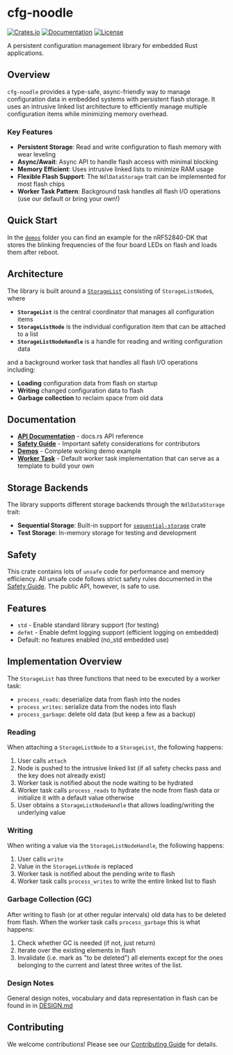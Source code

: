 # cfg-noodle

[![Crates.io](https://img.shields.io/crates/v/cfg-noodle.svg)](https://crates.io/crates/cfg-noodle)
[![Documentation](https://docs.rs/cfg-noodle/badge.svg)](https://docs.rs/cfg-noodle)
[![License](https://img.shields.io/badge/license-MIT-blue.svg)](https://github.com/tweedegolf/cfg-noodle#license)

A persistent configuration management library for embedded Rust applications.

## Overview

`cfg-noodle` provides a type-safe, async-friendly way to manage configuration data in embedded systems with persistent flash storage. It uses an intrusive linked list architecture to efficiently manage multiple configuration items while minimizing memory overhead.

### Key Features

- **Persistent Storage**: Read and write configuration to flash memory with wear leveling
- **Async/Await**: Async API to handle flash access with minimal blocking
- **Memory Efficient**: Uses intrusive linked lists to minimize RAM usage
- **Flexible Flash Support**: The `NdlDataStorage` trait can be implemented for most flash chips
- **Worker Task Pattern**: Background task handles all flash I/O operations (use our default or bring your own!)

## Quick Start

In the [`demos`](https://github.com/tweedegolf/cfg-noodle/tree/main/demos) folder you can find an example for the nRF52840-DK that stores the blinking frequencies of the four
board LEDs on flash and loads them after reboot.

## Architecture

The library is built around a [`StorageList`](https://docs.rs/cfg-noodle/latest/cfg_noodle/struct.StorageList.html) consisting of `StorageListNode`s, where

- **`StorageList`** is the central coordinator that manages all configuration items
- **`StorageListNode`** is the individual configuration item that can be attached to a list
- **`StorageListNodeHandle`** is a handle for reading and writing configuration data

and a background worker task that handles all flash I/O operations including:

- **Loading** configuration data from flash on startup
- **Writing** changed configuration data to flash
- **Garbage collection** to reclaim space from old data

## Documentation

- **[API Documentation](https://docs.rs/cfg-noodle)** - docs.rs API reference
- **[Safety Guide](https://docs.rs/cfg-noodle/latest/cfg_noodle/safety_guide/)** - Important safety considerations for contributors
- **[Demos](https://github.com/tweedegolf/cfg-noodle/tree/main/demos)** - Complete working demo example
- **[Worker Task](https://docs.rs/cfg-noodle/latest/cfg_noodle/worker_task/)** - Default worker task implementation that can serve as a template to build your own

## Storage Backends

The library supports different storage backends through the `NdlDataStorage` trait:

- **Sequential Storage**: Built-in support for [`sequential-storage`](https://github.com/tweedegolf/sequential-storage) crate
- **Test Storage**: In-memory storage for testing and development

## Safety

This crate contains lots of `unsafe` code for performance and memory efficiency.
All unsafe code follows strict safety rules documented in the [Safety Guide](https://docs.rs/cfg-noodle/latest/cfg_noodle/safety_guide/).
The public API, however, is safe to use.

## Features

- `std` - Enable standard library support (for testing)
- `defmt` - Enable defmt logging support (efficient logging on embedded)
- Default: no features enabled (no_std embedded use)

## Implementation Overview

The `StorageList` has three functions that need to be executed by a worker task:

- `process_reads`: deserialize data from flash into the nodes
- `process_writes`: serialize data from the nodes into flash
- `process_garbage`: delete old data (but keep a few as a backup)

### Reading

When attaching a `StorageListNode` to a `StorageList`, the following happens:

1. User calls `attach`
2. Node is pushed to the intrusive linked list (if all safety checks pass and the key does not already exist)
3. Worker task is notified about the node waiting to be hydrated
4. Worker task calls `process_reads` to hydrate the node from flash data or initialize it with a default value otherwise
5. User obtains a `StorageListNodeHandle` that allows loading/writing the underlying value

### Writing

When writing a value via the `StorageListNodeHandle`, the following happens:

1. User calls `write`
2. Value in the `StorageListNode` is replaced
3. Worker task is notified about the pending write to flash
4. Worker task calls `process_writes` to write the entire linked list to flash

### Garbage Collection (GC)

After writing to flash (or at other regular intervals) old data has to be deleted from flash. When the worker task calls `process_garbage` this is what happens:

1. Check whether GC is needed (if not, just return)
2. Iterate over the existing elements in flash
3. Invalidate (i.e. mark as "to be deleted") all elements except for the ones belonging to the current and latest three writes of the list.

### Design Notes

General design notes, vocabulary and data representation in flash can be found in in [DESIGN.md](https://github.com/tweedegolf/cfg-noodle/blob/main/DESIGN.md)

## Contributing

We welcome contributions! Please see our [Contributing Guide](https://github.com/tweedegolf/cfg-noodle/tree/main/CONTRIBUTING.md) for details.
